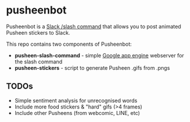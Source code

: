 # pusheenbot

Pusheenbot is a [Slack /slash command](https://api.slack.com/slash-commands) that allows you to post animated Pusheen stickers to Slack.

This repo contains two components of Pusheenbot:
* **pusheen-slash-command** - simple [Google app engine](https://cloud.google.com/appengine/) webserver for the slash command
* **pusheen-stickers** - script to generate Pusheen .gifs from .pngs


## TODOs
* Simple sentiment analysis for unrecognised words
* Include more food stickers & "hard" gifs (>4 frames)
* Include other Pusheens (from webcomic, LINE, etc)
